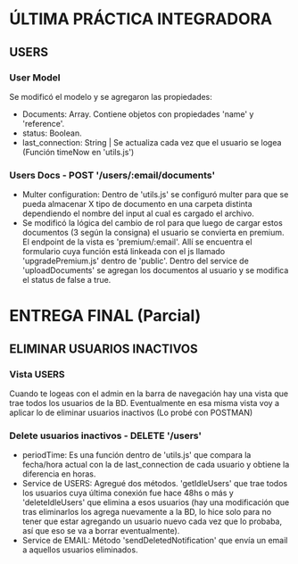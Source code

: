 # ÚLTIMA PRÁCTICA INTEGRADORA

## USERS

### User Model
Se modificó el modelo y se agregaron las propiedades:
- Documents: Array. Contiene objetos con propiedades 'name' y 'reference'.
- status: Boolean.
- last_connection: String | Se actualiza cada vez que el usuario se logea (Función timeNow en 'utils.js')

### Users Docs - POST '/users/:email/documents'
- Multer configuration: Dentro de 'utils.js' se configuró multer para que se pueda almacenar X tipo de documento en una carpeta distinta dependiendo el nombre del input al cual es cargado el archivo.
- Se modificó la lógica del cambio de rol para que luego de cargar estos documentos (3 según la consigna) el usuario se convierta en premium. El endpoint de la vista es 'premium/:email'. Allí se encuentra el formulario cuya función está linkeada con el js llamado 'upgradePremium.js' dentro de 'public'. Dentro del service de 'uploadDocuments' se agregan los documentos al usuario y se modifica el status de false a true.

# ENTREGA FINAL (Parcial)

## ELIMINAR USUARIOS INACTIVOS

### Vista USERS
Cuando te logeas con el admin en la barra de navegación hay una vista que trae todos los usuarios de la BD. Eventualmente en esa misma vista voy a aplicar lo de eliminar usuarios inactivos (Lo probé con POSTMAN)

### Delete usuarios inactivos - DELETE '/users'
- periodTime: Es una función dentro de 'utils.js' que compara la fecha/hora actual con la de last_connection de cada usuario y obtiene la diferencia en horas.
- Service de USERS: Agregué dos métodos. 'getIdleUsers' que trae todos los usuarios cuya última conexión fue hace 48hs o más y 'deleteIdleUsers' que elimina a esos usuarios (hay una modificación que tras eliminarlos los agrega nuevamente a la BD, lo hice solo para no tener que estar agregando un usuario nuevo cada vez que lo probaba, así que eso se va a borrar eventualmente).
- Service de EMAIL: Método 'sendDeletedNotification' que envía un email a aquellos usuarios eliminados.
